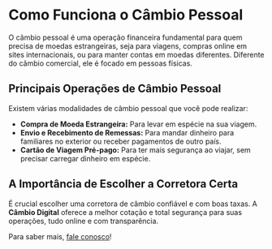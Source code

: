 # Como Funciona o Câmbio Pessoal

O câmbio pessoal é uma operação financeira fundamental para quem precisa de moedas estrangeiras, seja para viagens, compras online em sites internacionais, ou para manter contas em moedas diferentes. Diferente do câmbio comercial, ele é focado em pessoas físicas.

## Principais Operações de Câmbio Pessoal

Existem várias modalidades de câmbio pessoal que você pode realizar:

* **Compra de Moeda Estrangeira:** Para levar em espécie na sua viagem.
* **Envio e Recebimento de Remessas:** Para mandar dinheiro para familiares no exterior ou receber pagamentos de outro país.
* **Cartão de Viagem Pré-pago:** Para ter mais segurança ao viajar, sem precisar carregar dinheiro em espécie.

## A Importância de Escolher a Corretora Certa

É crucial escolher uma corretora de câmbio confiável e com boas taxas. A **Câmbio Digital** oferece a melhor cotação e total segurança para suas operações, tudo online e com transparência.

Para saber mais, [fale conosco](#contato)!
